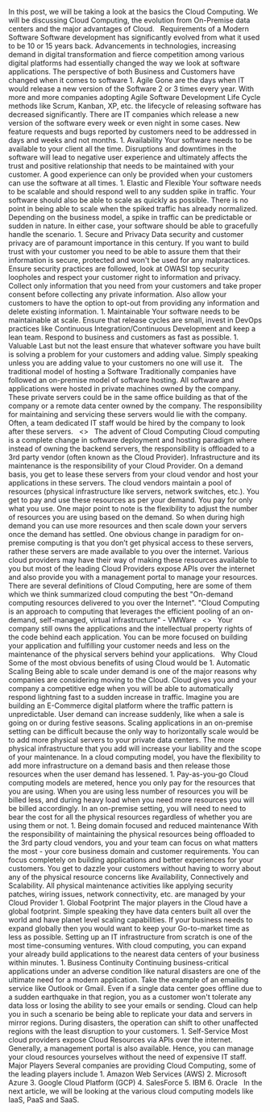 In this post, we will be taking a look at the basics the Cloud Computing. We will be discussing Cloud Computing, the evolution from On-Premise data centers and the major advantages of Cloud.
 
Requirements of a Modern Software
Software development has significantly evolved from what it used to be 10 or 15 years back. Advancements in technologies, increasing demand in digital transformation and fierce competition among various digital platforms had essentially changed the way we look at software applications. The perspective of both Business and Customers have changed when it comes to software
	1. Agile
Gone are the days when IT would release a new version of the Software 2 or 3 times every year. With more and more companies adopting Agile Software Development Life Cycle methods like Scrum, Kanban, XP, etc. the lifecycle of releasing software has decreased significantly. There are IT companies which release a new version of the software every week or even night in some cases. New feature requests and bugs reported by customers need to be addressed in days and weeks and not months.
	1. Availability
Your software needs to be available to your client all the time. Disruptions and downtimes in the software will lead to negative user experience and ultimately affects the trust and positive relationship that needs to be maintained with your customer. A good experience can only be provided when your customers can use the software at all times.
	1. Elastic and Flexible
Your software needs to be scalable and should respond well to any sudden spike in traffic. Your software should also be able to scale as quickly as possible. There is no point in being able to scale when the spiked traffic has already normalized. Depending on the business model, a spike in traffic can be predictable or sudden in nature. In either case, your software should be able to gracefully handle the scenario.
	1. Secure and Privacy
Data security and customer privacy are of paramount importance in this century. If you want to build trust with your customer you need to be able to assure them that their information is secure, protected and won't be used for any malpractices. Ensure security practices are followed, look at OWASI top security loopholes and respect your customer right to information and privacy. Collect only information that you need from your customers and take proper consent before collecting any private information. Also allow your customers to have the option to opt-out from providing any information and delete existing information.
	1. Maintainable
Your software needs to be maintainable at scale. Ensure that release cycles are small, invest in DevOps practices like Continuous Integration/Continuous Development and keep a lean team. Respond to business and customers as fast as possible.
	1. Valuable
Last but not the least ensure that whatever software you have built is solving a problem for your customers and adding value. Simply speaking unless you are adding value to your customers no one will use it.
 
The traditional model of hosting a Software
Traditionally companies have followed an on-premise model of software hosting. All software and applications were hosted in private machines owned by the company. These private servers could be in the same office building as that of the company or a remote data center owned by the company. The responsibility for maintaining and servicing these servers would lie with the company. Often, a team dedicated IT staff would be hired by the company to look after these servers.
 
<<Insert image of On-Premise>>
 
The advent of Cloud Computing
Cloud computing is a complete change in software deployment and hosting paradigm where instead of owning the backend servers, the responsibility is offloaded to a 3rd party vendor (often known as the Cloud Provider). Infrastructure and its maintenance is the responsibility of your Cloud Provider. On a demand basis, you get to lease these servers from your cloud vendor and host your applications in these servers.
The cloud vendors maintain a pool of resources (physical infrastructure like servers, network switches, etc.). You get to pay and use these resources as per your demand. You pay for only what you use. One major point to note is the flexibility to adjust the number of resources you are using based on the demand. So when during high demand you can use more resources and then scale down your servers once the demand has settled.
One obvious change in paradigm for on-premise computing is that you don’t get physical access to these servers, rather these servers are made available to you over the internet. Various cloud providers may have their way of making these resources available to you but most of the leading Cloud Providers expose APIs over the internet and also provide you with a management portal to manage your resources.
There are several definitions of Cloud Computing, here are some of them which we think summarized cloud computing the best
"On-demand computing resources delivered to you over the Internet".
"Cloud Computing is an approach to computing that leverages the efficient pooling of an on-demand, self-managed, virtual infrastructure" - VMWare
 
<<Insert Image of Cloud Computing>>
 
Your company still owns the applications and the intellectual property rights of the code behind each application. You can be more focused on building your application and fulfilling your customer needs and less on the maintenance of the physical servers behind your applications.
 
Why Cloud
Some of the most obvious benefits of using Cloud would be
	1. Automatic Scaling
Being able to scale under demand is one of the major reasons why companies are considering moving to the Cloud. Cloud gives you and your company a competitive edge when you will be able to automatically respond lightning fast to a sudden increase in traffic. Imagine you are building an E-Commerce digital platform where the traffic pattern is unpredictable. User demand can increase suddenly, like when a sale is going on or during festive seasons. Scaling applications in an on-premise setting can be difficult because the only way to horizontally scale would be to add more physical servers to your private data centers. The more physical infrastructure that you add will increase your liability and the scope of your maintenance. In a cloud computing model, you have the flexibility to add more infrastructure on a demand basis and then release those resources when the user demand has lessened.
	1. Pay-as-you-go
Cloud computing models are metered, hence you only pay for the resources that you are using. When you are using less number of resources you will be billed less, and during heavy load when you need more resources you will be billed accordingly. In an on-premise setting, you will need to need to bear the cost for all the physical resources regardless of whether you are using them or not.
	1. Being domain focused and reduced maintenance
With the responsibility of maintaining the physical resources being offloaded to the 3rd party cloud vendors, you and your team can focus on what matters the most - your core business domain and customer requirements. You can focus completely on building applications and better experiences for your customers. You get to dazzle your customers without having to worry about any of the physical resource concerns like Availability, Connectively and Scalability. All physical maintenance activities like applying security patches, wiring issues, network connectivity, etc. are managed by your Cloud Provider
	1. Global Footprint
The major players in the Cloud have a global footprint. Simple speaking they have data centers built all over the world and have planet level scaling capabilities. If your business needs to expand globally then you would want to keep your Go-to-market time as less as possible. Setting up an IT infrastructure from scratch is one of the most time-consuming ventures. With cloud computing, you can expand your already build applications to the nearest data centers of your business within minutes.
	1. Business Continuity
Continuing business-critical applications under an adverse condition like natural disasters are one of the ultimate need for a modern application. Take the example of an emailing service like Outlook or Gmail. Even if a single data center goes offline due to a sudden earthquake in that region, you as a customer won't tolerate any data loss or losing the ability to see your emails or sending. Cloud can help you in such a scenario be being able to replicate your data and servers in mirror regions. During disasters, the operation can shift to other unaffected regions with the least disruption to your customers.
	1. Self-Service
Most cloud providers expose Cloud Resources via APIs over the internet. Generally, a management portal is also available. Hence, you can manage your cloud resources yourselves without the need of expensive IT staff.
 
Major Players
Several companies are providing Cloud Computing, some of the leading players include
	1. Amazon Web Services (AWS)
	2. Microsoft Azure
	3. Google Cloud Platform (GCP)
	4. SalesForce
	5. IBM
	6. Oracle
 
In the next article, we will be looking at the various cloud computing models like IaaS, PaaS and SaaS.
